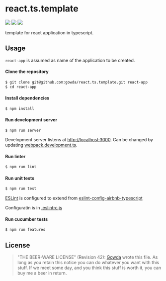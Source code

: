 # react.ts.template

![](https://github.com/gowda/react.ts.template/workflows/lint-and-tests/badge.svg)
![](https://github.com/gowda/react.ts.template/workflows/features/badge.svg)
![](https://github.com/gowda/react.ts.template/workflows/cypress/badge.svg)

template for react application in typescript.

## Usage

`react-app` is assumed as name of the application to be created.

#### Clone the repository

```bash
$ git clone git@github.com:gowda/react.ts.template.git react-app
$ cd react-app
```

#### Install dependencies

```bash
$ npm install
```

#### Run development server

```
$ npm run server
```

Development server listens at [http://localhost:3000](http://localhost:3000).
Can be changed by updating [webpack.development.ts](webpack.development.ts#L12).

#### Run linter

```bash
$ npm run lint
```

#### Run unit tests

```bash
$ npm run test
```

[ESLint](https://eslint.org/) is configured to extend from
[eslint-config-airbnb-typescript](https://github.com/airbnb/javascript)

Configuratin is in [.eslintrc.js](.eslintrc.js)

#### Run cucumber tests

```bash
$ npm run features
```

## License

> "THE BEER-WARE LICENSE" (Revision 42):
> [Gowda](https://github.com/gowda) wrote this file. As long as you retain
> this notice you can do whatever you want with this stuff. If we meet
> some day, and you think this stuff is worth it, you can buy me a beer in return.
